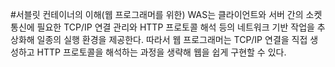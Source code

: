 #서블릿 컨테이너의 이해(웹 프로그래머를 위한)
WAS는 클라이언트와 서버 간의 소켓 통신에 필요한 TCP/IP 연결 관리와 HTTP 프로토콜 해석 등의 네트워크 기반 작업을 추상화해 일종의 실행 환경을 제공한다. 따라서 웹 프로그래머는 TCP/IP 연결을 직접 생성하고 HTTP 프로토콜을 해석하는 과정을 생략해 웹을 쉽게 구현할 수 있다.

